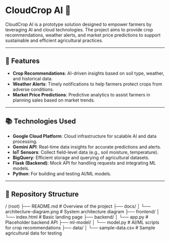 # CloudCrop AI 🌱

CloudCrop AI is a prototype solution designed to empower farmers by leveraging AI and cloud technologies. The project aims to provide crop recommendations, weather alerts, and market price predictions to support sustainable and efficient agricultural practices.

---

## 🚀 Features
- **Crop Recommendations**: AI-driven insights based on soil type, weather, and historical data.
- **Weather Alerts**: Timely notifications to help farmers protect crops from adverse conditions.
- **Market Price Predictions**: Predictive analytics to assist farmers in planning sales based on market trends.

---

## 📚 Technologies Used
- **Google Cloud Platform**: Cloud infrastructure for scalable AI and data processing.
- **Gemini API**: Real-time data insights for accurate predictions and alerts.
- **IoT Sensors**: Collect field-level data (e.g., soil moisture, temperature).
- **BigQuery**: Efficient storage and querying of agricultural datasets.
- **Flask (Backend)**: Mock API for handling requests and integrating ML models.
- **Python**: For building and testing AI/ML models.

---

## 📂 Repository Structure
/ (root) ├── README.md # Overview of the project ├── docs/ │ └── architecture-diagram.png # System architecture diagram ├── frontend/ │ └── index.html # Basic landing page ├── backend/ │ └── app.py # Placeholder backend API ├── ml-model/ │ └── model.py # AI/ML scripts for crop recommendations ├── data/ │ └── sample-data.csv # Sample agricultural data for testing
